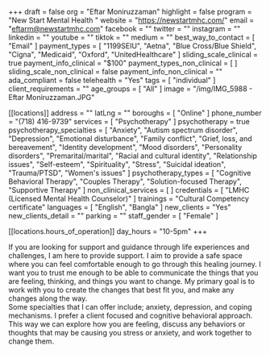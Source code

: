 +++
draft = false
org = "Eftar Moniruzzaman"
highlight = false
program = "New Start Mental Health "
website = "https://newstartmhc.com/"
email = "eftarm@newstartmhc.com"
facebook = ""
twitter = ""
instagram = ""
linkedin = ""
youtube = ""
tiktok = ""
medium = ""
best_way_to_contact = [ "Email" ]
payment_types = [
  "1199SEIU",
  "Aetna",
  "Blue Cross/Blue Shield",
  "Cigna",
  "Medicaid",
  "Oxford",
  "UnitedHealthcare"
]
sliding_scale_clinical = true
payment_info_clinical = "$100"
payment_types_non_clinical = [ ]
sliding_scale_non_clinical = false
payment_info_non_clinical = ""
ada_compliant = false
telehealth = "Yes"
tags = [ "individual" ]
client_requirements = ""
age_groups = [ "All" ]
image = "/img/IMG_5988 - Eftar Moniruzzaman.JPG"

[[locations]]
address = ""
latLng = ""
boroughs = [ "Online" ]
phone_number = "(718) 416-9739"
services = [ "Psychotherapy" ]
psychotherapy = true
psychotherapy_specialties = [
  "Anxiety",
  "Autism spectrum disorder",
  "Depression",
  "Emotional disturbance",
  "Family conflict",
  "Grief, loss, and bereavement",
  "Identity development",
  "Mood disorders",
  "Personality disorders",
  "Premarital/marital",
  "Racial and cultural identity",
  "Relationship issues",
  "Self-esteem",
  "Spirituality",
  "Stress",
  "Suicidal ideation",
  "Trauma/PTSD",
  "Women's issues"
]
psychotherapy_types = [
  "Cognitive Behavioral Therapy",
  "Couples Therapy",
  "Solution-focused Therapy",
  "Supportive Therapy"
]
non_clinical_services = [ ]
credentials = [ "LMHC (Licensed Mental Health Counselor)" ]
trainings = "Cultural Competency certificate"
languages = [ "English", "Bangla" ]
new_clients = "Yes"
new_clients_detail = ""
parking = ""
staff_gender = [ "Female" ]

  [[locations.hours_of_operation]]
  day_hours = "10-5pm"
+++


If you are looking for support and guidance through life experiences and challenges, I am here to provide support. I aim to provide a safe space where you can feel comfortable enough to go through this healing journey. I want you to trust me enough to be able to communicate the things that you are feeling, thinking, and things you want to change. My primary goal is to work with you to create the changes that best fit you, and make any changes along the way. <br>
Some specialties that I can offer include; anxiety, depression, and coping mechanisms. I prefer a client focused and cognitive behavioral approach. This way we can explore how you are feeling, discuss any behaviors or thoughts that may be causing you stress or anxiety, and work together to change them. <br>

